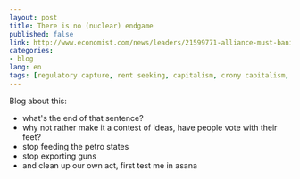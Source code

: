 ```yaml
---
layout: post
title: There is no (nuclear) endgame
published: false
link: http://www.economist.com/news/leaders/21599771-alliance-must-banish-suspicion-it-would-not-always-defend-its-eastern-flank-all
categories:
- blog
lang: en
tags: [regulatory capture, rent seeking, capitalism, crony capitalism, corruption]
---
```



Blog about this:
- what's the end of that sentence?
- why not rather make it a contest of ideas, have people vote with their feet?
- stop feeding the petro states
- stop exporting guns
- and clean up our own act, first
test me in asana
